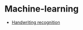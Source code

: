 # Machine-learning

* [Handwriting recognition](https://github.com/vacu9708/Machine-learning/tree/main/Handwriting%20recognition)

